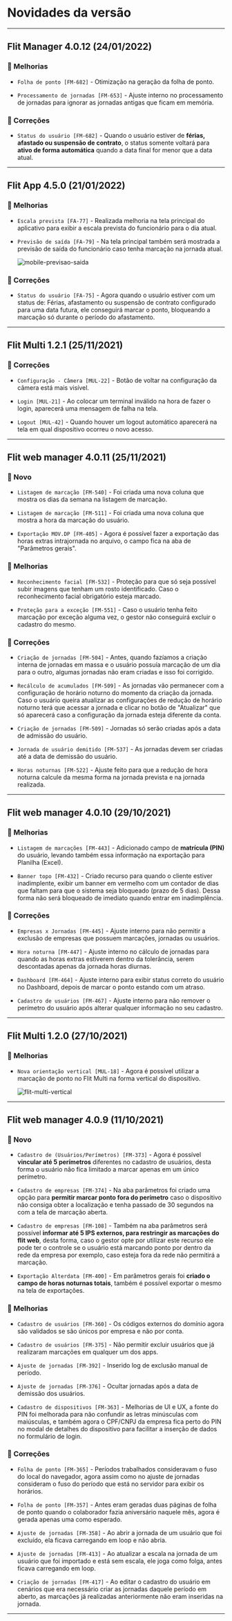 # Novidades da versão
___
## Flit Manager 4.0.12 (24/01/2022)

### 🌟 Melhorias

- `Folha de ponto [FM-682]` - Otimização na geração da folha de ponto.

- `Processamento de jornadas [FM-653]` - Ajuste interno no processamento de jornadas para ignorar as jornadas antigas que ficam em memória.

### 🔧 Correções

- `Status do usuário [FM-682]` - Quando o usuário estiver de **férias, afastado ou suspensão de contrato**, o status somente voltará para **ativo de forma automática** quando a data final for menor que a data atual.
___
## Flit App 4.5.0 (21/01/2022)

### 🌟 Melhorias

- `Escala prevista [FA-77]` - Realizada melhoria na tela principal do aplicativo para exibir a escala prevista do funcionário para o dia atual.

- `Previsão de saída [FA-79]` - Na tela principal também será mostrada a previsão de saída do funcionário caso tenha marcação na jornada atual.

  ![mobile-previsao-saida](assets/images/mobile-previsao-saida.png)

### 🔧 Correções

- `Status do usuário [FA-75]` - Agora quando o usuário estiver com um status de: Férias, afastamento ou suspensão de contrato configurado para uma data futura, ele conseguirá marcar o ponto, bloqueando a marcação só durante o período do afastamento.
 
---
## Flit Multi 1.2.1 (25/11/2021)
 
 
### 🔧 Correções
 
- `Configuração - Câmera [MUL-22]` - Botão de voltar na configuração da câmera está mais visível.
 
- `Login [MUL-21]` - Ao colocar um terminal inválido na hora de fazer o login, aparecerá uma mensagem de falha na tela.
 
- `Logout [MUL-42]` - Quando houver um logout automático aparecerá na tela em qual dispositivo ocorreu o novo acesso.
 
---
 
## Flit web manager 4.0.11 (25/11/2021)
 
### 🚀 Novo
 
- `Listagem de marcação [FM-540]` - Foi criada uma nova coluna que mostra os dias da semana na listagem de marcação.
 
- `Listagem de marcação [FM-511]` - Foi criada uma nova coluna que mostra a hora da marcação do usuário.
 
- `Exportação MOV.DP [FM-405]` - Agora é possível fazer a exportação das horas extras intrajornada no arquivo, o campo fica na aba de "Parâmetros gerais".
 
### 🌟 Melhorias
 
- `Reconhecimento facial [FM-532]` - Proteção para que só seja possível subir imagens que tenham um rosto identificado. Caso o reconhecimento facial obrigatório esteja marcado.
 
- `Proteção para a exceção [FM-551]` - Caso o usuário tenha feito marcação por exceção alguma vez, o gestor não conseguirá excluir o cadastro do mesmo.
 
### 🔧 Correções
 
- `Criação de jornadas [FM-504]` - Antes, quando fazíamos a criação interna de jornadas em massa e o usuário possuía marcação de um dia para o outro, algumas jornadas não eram criadas e isso foi corrigido.
 
- `Recálculo de acumulados [FM-509]` - As jornadas vão permanecer com a configuração de horário noturno do momento da criação da jornada. Caso o usuário queira atualizar as configurações de redução de horário noturno terá que acessar a jornada e clicar no botão de "Atualizar" que só aparecerá caso a configuração da jornada esteja diferente da conta.
 
- `Criação de jornadas [FM-509]` - Jornadas só serão criadas após a data de admissão do usuário.
 
- `Jornada de usuário demitido [FM-537]` - As jornadas devem ser criadas até a data de demissão do usuário.
 
- `Horas noturnas [FM-522]` - Ajuste feito para que a redução de hora noturna calcule da mesma forma na jornada prevista e na jornada realizada.
 
---
 
## Flit web manager 4.0.10 (29/10/2021)
 
### 🌟 Melhorias
 
- `Listagem de marcações [FM-443]` - Adicionado campo de **matrícula (PIN)** do usuário, levando também essa informação na exportação para Planilha (Excel).
 
- `Banner topo [FM-432]` - Criado recurso para quando o cliente estiver inadimplente, exibir um banner em vermelho com um contador de dias que faltam para que o sistema seja bloqueado (prazo de 5 dias). Dessa forma não será bloqueado de imediato quando entrar em inadimplência.
 
### 🔧 Correções
 
- `Empresas x Jornadas [FM-445]` - Ajuste interno para não permitir a exclusão de empresas que possuem marcações, jornadas ou usuários.
 
- `Hora noturna [FM-447]` - Ajuste interno no cálculo de jornadas para quando as horas extras estiverem dentro da tolerância, serem descontadas apenas da jornada horas diurnas.
 
- `Dashboard [FM-464]` - Ajuste interno para exibir status correto do usuário no Dashboard, depois de marcar o ponto estando com um atraso.
 
- `Cadastro de usuários [FM-467]` - Ajuste interno para não remover o perímetro do usuário após alterar qualquer informação no seu cadastro.
 
---
 
## Flit Multi 1.2.0 (27/10/2021)
 
### 🌟 Melhorias
 
- `Nova orientação vertical [MUL-18]` - Agora é possível utilizar a marcação de ponto no Flit Multi na forma vertical do dispositivo.
 
  ![flit-multi-vertical](assets/images/multi-vertical.png)
 
---
 
## Flit web manager 4.0.9 (11/10/2021)
 
### 🚀 Novo
 
- `Cadastro de (Usuários/Perímetros) [FM-373]` - Agora é possível **vincular até 5 perímetros** diferentes no cadastro de usuários, desta forma o usuário não fica limitado a marcar apenas em um único perímetro.
 
- `Cadastro de empresas [FM-374]` - Na aba parâmetros foi criado uma opção para **permitir marcar ponto fora do perímetro** caso o dispositivo não consiga obter a localização e tenha passado de 30 segundos na com a tela de marcação aberta.
 
- `Cadastro de empresas [FM-108]` - Também na aba parâmetros será possível **informar até 5 IPS externos, para restringir as marcações do flit web**, desta forma, caso o gestor opte por utilizar este recurso ele pode ter o controle se o usuário está marcando ponto por dentro da rede da empresa por exemplo, caso esteja fora da rede não permitirá a marcação.
 
- `Exportação Alterdata [FM-400]` - Em parâmetros gerais foi **criado o campo de horas noturnas totais**, também é possível exportar o mesmo na tela de exportações.
 
### 🌟 Melhorias
 
- `Cadastro de usuários [FM-360]` - Os códigos externos do domínio agora são validados se são únicos por empresa e não por conta.
 
- `Cadastro de usuários [FM-375]` - Não permitir excluir usuários que já realizaram marcações em qualquer um dos apps.
 
- `Ajuste de jornadas [FM-392]` - Inserido log de exclusão manual de período.
 
- `Ajuste de jornadas [FM-376]` - Ocultar jornadas após a data de demissão dos usuários.
 
- `Cadastro de dispositivos [FM-363]` - Melhorias de UI e UX, a fonte do PIN foi melhorada para não confundir as letras minúsculas com maiúsculas, e também agora o CPF/CNPJ da empresa fica perto do PIN no modal de detalhes do dispositivo para facilitar a inserção de dados no formulário de login.
 
### 🔧 Correções
 
- `Folha de ponto [FM-365]` - Períodos trabalhados consideravam o fuso do local do navegador, agora assim como no ajuste de jornadas consideram o fuso do período que está no servidor para exibir os horários.
 
- `Folha de ponto [FM-357]` - Antes eram geradas duas páginas de folha de ponto quando o colaborador fazia aniversário naquele mês, agora é gerada apenas uma como esperado.
 
- `Ajuste de jornadas [FM-358]` - Ao abrir a jornada de um usuário que foi excluído, ela ficava carregando em loop e não abria.
 
- `Ajuste de jornadas [FM-413]` - Ao atualizar a escala na jornada de um usuário que foi importado e está sem escala, ele joga como folga, antes ficava carregando em loop.
 
- `Criação de jornadas [FM-417]` - Ao editar o cadastro do usuário em cenários que era necessário criar as jornadas daquele período em aberto, as marcações já realizadas anteriormente não eram inseridas na jornada.
 
---